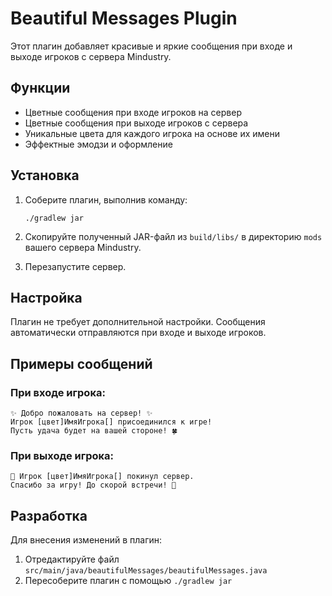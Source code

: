 # Beautiful Messages Plugin

Этот плагин добавляет красивые и яркие сообщения при входе и выходе игроков с сервера Mindustry.

## Функции

- Цветные сообщения при входе игроков на сервер
- Цветные сообщения при выходе игроков с сервера
- Уникальные цвета для каждого игрока на основе их имени
- Эффектные эмодзи и оформление

## Установка

1. Соберите плагин, выполнив команду:
   ```
   ./gradlew jar
   ```

2. Скопируйте полученный JAR-файл из `build/libs/` в директорию `mods` вашего сервера Mindustry.

3. Перезапустите сервер.

## Настройка

Плагин не требует дополнительной настройки. Сообщения автоматически отправляются при входе и выходе игроков.

## Примеры сообщений

### При входе игрока:
```
✨ Добро пожаловать на сервер! ✨
Игрок [цвет]ИмяИгрока[] присоединился к игре!
Пусть удача будет на вашей стороне! 🍀
```

### При выходе игрока:
```
🚪 Игрок [цвет]ИмяИгрока[] покинул сервер.
Спасибо за игру! До скорой встречи! 👋
```

## Разработка

Для внесения изменений в плагин:
1. Отредактируйте файл `src/main/java/beautifulMessages/beautifulMessages.java`
2. Пересоберите плагин с помощью `./gradlew jar`
